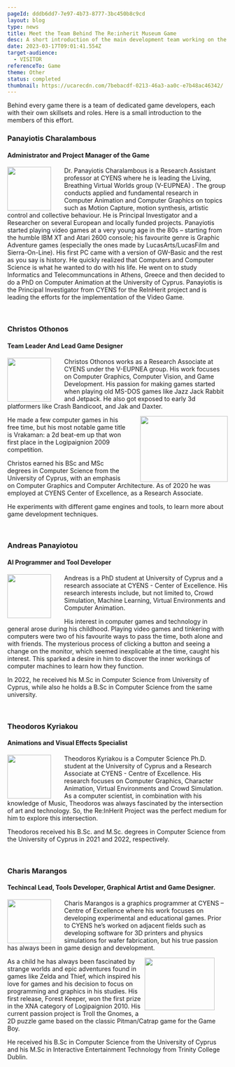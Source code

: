 ```yaml
---
pageId: dddb6dd7-7e97-4b73-8777-3bc450b8c9cd
layout: blog
type: news
title: Meet the Team Behind The Re:inherit Museum Game
desc: A short introduction of the main development team working on the game.
date: 2023-03-17T09:01:41.554Z
target-audience:
  - VISITOR
referenceTo: Game
theme: Other
status: completed
thumbnail: https://ucarecdn.com/7bebacdf-0213-46a3-aa0c-e7b48ac46342/
---
```

Behind every game there is a team of dedicated game developers, each with their own skillsets and roles. Here is a small introduction to the members of this effort.

<!--StartFragment-->

### Panayiotis Charalambous

#### Administrator and Project Manager of the Game

<img align="left" width="100" height="100" src="https://ucarecdn.com/f8d93912-4db4-4a74-8c04-ee26d8f55a7c/" img style="margin-right: 30px">

Dr. Panayiotis Charalambous is a Research Assistant professor at CYENS where he is leading the Living, Breathing Virtual Worlds group (V-EUPNEA) . The group conducts applied and fundamental research in Computer Animation and Computer Graphics on topics such as Motion Capture, motion synthesis, artistic control and collective behaviour. He is Principal Investigator and a Researcher on several European and locally funded projects. Panayiotis started playing video games at a very young age in the 80s – starting from the humble IBM XT and Atari 2600 console; his favourite genre is Graphic Adventure games (especially the ones made by LucasArts/LucasFilm and Sierra-On-Line). His first PC came with a version of GW-Basic and the rest as you say is history. He quickly realized that Computers and Computer Science is what he wanted to do with his life. He went on to study Informatics and Telecommuncations in Athens, Greece and then decided to do a PhD on Computer Animation at the University of Cyprus. Panayiotis is the Principal Investigator from CYENS for the ReInHerit project and is leading the efforts for the implementation of the Video Game. 

<!--EndFragment-->

</br>

<!--StartFragment-->

### Christos Othonos

#### Team Leader And Lead Game Designer

<img align="left" width="100" height="100" src="https://ucarecdn.com/925c16ce-96f6-4dae-b371-69f6e77f2f4d/" img style="margin-right: 30px">

Christos Othonos works as a Research Associate at CYENS under the V-EUPNEA group. His work focuses on Computer Graphics, Computer Vision, and Game Development. His passion for making games started when playing old MS-DOS games like Jazz Jack Rabbit and Jetpack. He also got exposed to early 3d platformers like Crash Bandicoot, and Jak and Daxter. 

<img align="right" width="200" height="150" src="https://ucarecdn.com/8dad89fd-11e0-4ee4-bf42-ed3f889b8a6c/" img style="margin-left: 30px">

He made a few computer games in his free time, but his most notable game title is Vrakaman: a 2d beat-em up that won first place in the Logipaignion 2009 competition. 

Christos earned his BSc and MSc degrees in Computer Science from the University of Cyprus, with an emphasis on Computer Graphics and Computer Architecture. As of 2020 he was employed at CYENS Center of Excellence, as a Research Associate. 

He experiments with different game engines and tools, to learn more about game development techniques.

<!--EndFragment-->

</br>

<!--StartFragment-->

### Andreas Panayiotou

#### AI Programmer and Tool Developer

<img align="left" width="100" height="100" src="https://ucarecdn.com/c7d86b54-6917-4eff-acbc-32d425428bc2/" img style="margin-right: 30px">

Andreas is a PhD student at University of Cyprus and a research associate at CYENS - Center of Excellence. His research interests include, but not limited to, Crowd Simulation, Machine Learning, Virtual Environments and Computer Animation. 

His interest in computer games and technology in general arose during his childhood. Playing video games and tinkering with computers were two of his favourite ways to pass the time, both alone and with friends. The mysterious process of clicking a button and seeing a change on the monitor, which seemed inexplicable at the time, caught his interest. This sparked a desire in him to discover the inner workings of computer machines to learn how they function. 

In 2022, he received his M.Sc in Computer Science from University of Cyprus, while also he holds a B.Sc in Computer Science from the same university.  

<!--EndFragment-->

</br>

<!--StartFragment-->

### Theodoros Kyriakou

#### Animations and Visual Effects Specialist

<img align="left" width="100" height="100" src="https://ucarecdn.com/6297d23e-110f-451b-92f2-e60e0f92ea35/" img style="margin-right: 30px">

Theodoros Kyriakou is a Computer Science Ph.D. student at the University of Cyprus and a Research Associate at CYENS - Centre of Excellence. His research focuses on Computer Graphics, Character Animation, Virtual Environments and Crowd Simulation. As a computer scientist, in combination with his knowledge of Music, Theodoros was always fascinated by the intersection of art and technology. So, the Re:InHerit Project was the perfect medium for him to explore this intersection. 

Theodoros received his B.Sc. and M.Sc. degrees in Computer Science from the University of Cyprus in 2021 and 2022, respectively.  

<!--EndFragment-->

</br>

<!--StartFragment-->

### Charis Marangos

#### Techincal Lead, Tools Developer, Graphical Artist and Game Designer.

<img align="left" width="100" height="100" src="https://ucarecdn.com/999a2eac-22ba-4201-9dea-7c43aa86c101/" img style="margin-right: 30px">

Charis Marangos is a graphics programmer at CYENS – Centre of Excellence where his work focuses on developing experimental and educational games. Prior to CYENS he’s worked on adjacent fields such as developing software for 3D printers and physics simulations for wafer fabrication, but his true passion has always been in game design and development. 

<img align="right" width="160" height="120" src="https://ucarecdn.com/4f75864f-57fc-42ab-babc-bac73226cabd/" img style="margin-right: 30px">

As a child he has always been fascinated by strange worlds and epic adventures found in games like Zelda and Thief, which inspired his love for games and his decision to focus on programming and graphics in his studies. His first release, Forest Keeper, won the first prize in the XNA category of Logipaignion 2010. His current passion project is Troll the Gnomes, a 2D puzzle game based on the classic Pitman/Catrap game for the Game Boy. 

He received his B.Sc in Computer Science from the University of Cyprus and his M.Sc in Interactive Entertainment Technology from Trinity College Dublin. 

<!--EndFragment-->

</br>